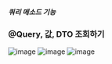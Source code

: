 ##### 쿼리 메소드 기능
### @Query, 값, DTO 조회하기

![image](https://user-images.githubusercontent.com/40969203/107746750-b02a2100-6d59-11eb-974c-f4f459a5e8ce.png)
![image](https://user-images.githubusercontent.com/40969203/107746755-b3bda800-6d59-11eb-9858-c25753fe091b.png)
![image](https://user-images.githubusercontent.com/40969203/107746762-b6b89880-6d59-11eb-9739-323d46b2a1a8.png)
